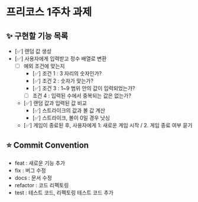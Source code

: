 # 프리코스 1주차 과제
## ✨ 구현할 기능 목록

- [✅] 랜덤 값 생성
- [✅] 사용자에게 입력받고 정수 배열로 변환
  - [ ] 예외 조건에 맞는지
    - [✅] 조건 1 : 3 자리의 숫자인가?
    - [✅] 조건 2 : 숫자가 맞는가?
    - [✅] 조건 3 : 1~9 범위 안의 값이 입력되었는가?
    - [ ] 조건 4 : 입력된 수에서 중복되는 값은 없는가?
  - [✅] 랜덤 값과 입력된 값 비교
    - [✅] 스트라이크의 값과 볼 값 계산
    - [✅] 스트라이크, 볼이 0일 경우 낫싱
  - [✅] 게임이 종료된 후, 사용자에게 1: 새로운 게임 시작 / 2. 게임 종료 여부 묻기

## ⭐️ Commit Convention

- feat : 새로운 기능 추가
- fix : 버그 수정
- docs : 문서 수정
- refactor : 코드 리펙토링
- test : 테스트 코드, 리펙토링 테스트 코드 추가